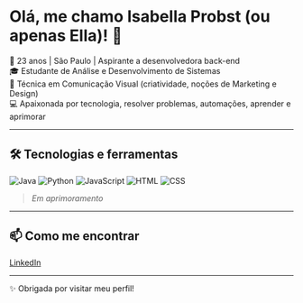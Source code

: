 # Olá, me chamo Isabella Probst (ou apenas Ella)! 👋

📍 23 anos | São Paulo | Aspirante a desenvolvedora back-end           
🎓 Estudante de Análise e Desenvolvimento de Sistemas  
🎨 Técnica em Comunicação Visual (criatividade, noções de Marketing e Design)                                                       
💻 Apaixonada por tecnologia, resolver problemas, automações, aprender e aprimorar

---

## 🛠️ Tecnologias e ferramentas

![Java](https://img.shields.io/badge/Java-ED8B00?style=for-the-badge&logo=java&logoColor=white)  ![Python](https://img.shields.io/badge/Python-3776AB?style=for-the-badge&logo=python&logoColor=white)  ![JavaScript](https://img.shields.io/badge/JavaScript-F7DF1E?style=for-the-badge&logo=javascript&logoColor=black)  ![HTML](https://img.shields.io/badge/HTML5-E34F26?style=for-the-badge&logo=html5&logoColor=white)  ![CSS](https://img.shields.io/badge/CSS3-1572B6?style=for-the-badge&logo=css3&logoColor=white)  

> *Em aprimoramento*  

---

## 📫 Como me encontrar

[LinkedIn](https://www.linkedin.com/in/ellaprobst/)  

---

✨ Obrigada por visitar meu perfil!
